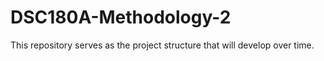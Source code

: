 # DSC180A-Methodology-2

This repository serves as the project structure that will develop over time. 
